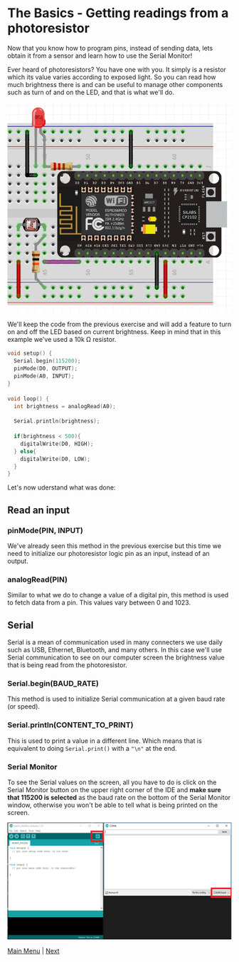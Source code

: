 # The Basics - Getting readings from a photoresistor

Now that you know how to program pins, instead of sending data, lets obtain it from a sensor and learn how to use the Serial Monitor!

Ever heard of photoresistors? You have one with you. It simply is a resistor which its value varies according to exposed light. So you can read how much brightness there is and can be useful to manage other components such as turn of and on the LED, and that is what we'll do.

![Photoresistor](./images/photoresistor.png)

We'll keep the code from the previous exercise and will add a feature to turn on and off the LED based on current brightness. Keep in mind that in this example we've used a 10k Ω resistor.
```c++
void setup() {
  Serial.begin(115200);
  pinMode(D0, OUTPUT);
  pinMode(A0, INPUT);
}

void loop() {
  int brightness = analogRead(A0);

  Serial.println(brightness);

  if(brightness < 500){
    digitalWrite(D0, HIGH);  
  } else{
    digitalWrite(D0, LOW);
  }
}
```

Let's now uderstand what was done:

## Read an input

### pinMode(PIN, INPUT)

We've already seen this method in the previous exercise but this time we need to initialize our photoresistor logic pin as an input, instead of an output. 

### analogRead(PIN)

Similar to what we do to change a value of a digital pin, this method is used to fetch data from a pin. This values vary between 0 and 1023.

## Serial

Serial is a mean of communication used in many connecters we use daily such as USB, Ethernet, Bluetooth, and many others. In this case we'll use Serial communication to see on our computer screen the brightness value that is being read from the photoresistor.

### Serial.begin(BAUD_RATE)

This method is used to initialize Serial communication at a given baud rate (or speed).

### Serial.println(CONTENT_TO_PRINT)

This is used to print a value in a different line. Which means that is equivalent to doing <code>Serial.print()</code> with a <code>"\n"</code> at the end.

### Serial Monitor

To see the Serial values on the screen, all you have to do is click on the Serial Monitor button on the upper right corner of the IDE and <strong>make sure that 115200 is selected</strong> as the baud rate on the bottom of the Serial Monitor window, otherwise you won't be able to tell what is being printed on the screen.

![Serial](./images/serial.png)

[Main Menu](../readme.md) | [Next](./ex2.md)